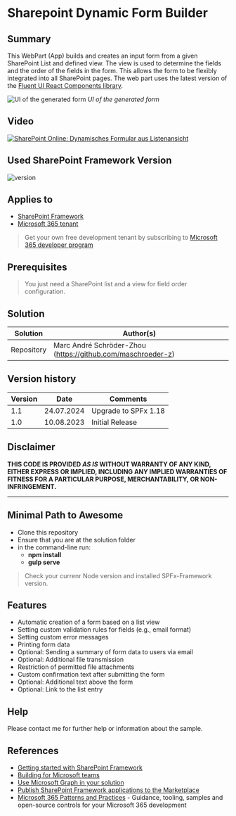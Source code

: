 # Sharepoint Dynamic Form Builder
## Summary
This WebPart (App) builds and creates an input form from a given SharePoint List and defined view. The view is used to determine the fields and the order of the fields in the form.
This allows the form to be flexibly integrated into all SharePoint pages. The web part uses the latest version of the [Fluent UI React Components library](https://react.fluentui.dev/?path=/docs/concepts-introduction--page).

![UI of the generated form](https://www.dev-sky.net/img/apps/formapp01.png)
*UI of the generated form*

## Video
[![SharePoint Online: Dynamisches Formular aus Listenansicht](https://img.youtube.com/vi/p3RwLIM0Efc/hqdefault.jpg)](https://youtu.be/p3RwLIM0Efc)

## Used SharePoint Framework Version
![version](https://img.shields.io/badge/version-1.18-green.svg)

## Applies to

- [SharePoint Framework](https://aka.ms/spfx)
- [Microsoft 365 tenant](https://docs.microsoft.com/en-us/sharepoint/dev/spfx/set-up-your-developer-tenant)

> Get your own free development tenant by subscribing to [Microsoft 365 developer program](http://aka.ms/o365devprogram)

## Prerequisites

> You just need a SharePoint list and a view for field order configuration.

## Solution

| Solution    | Author(s)                                                   |
| ----------- | ----------------------------------------------------------- |
| Repository  | Marc André Schröder-Zhou (https://github.com/maschroeder-z) |

## Version history

| Version | Date             | Comments              |
| ------- | ---------------- | --------------------- |
| 1.1     | 24.07.2024       | Upgrade to SPFx 1.18  |
| 1.0     | 10.08.2023       | Initial Release       |

## Disclaimer

**THIS CODE IS PROVIDED _AS IS_ WITHOUT WARRANTY OF ANY KIND, EITHER EXPRESS OR IMPLIED, INCLUDING ANY IMPLIED WARRANTIES OF FITNESS FOR A PARTICULAR PURPOSE, MERCHANTABILITY, OR NON-INFRINGEMENT.**

---

## Minimal Path to Awesome

- Clone this repository
- Ensure that you are at the solution folder
- in the command-line run:
  - **npm install**
  - **gulp serve**

> Check your currenr Node version and installed SPFx-Framework version.

## Features
- Automatic creation of a form based on a list view
- Setting custom validation rules for fields (e.g., email format)
- Setting custom error messages
- Printing form data
- Optional: Sending a summary of form data to users via email
- Optional: Additional file transmission
- Restriction of permitted file attachments
- Custom confirmation text after submitting the form
- Optional: Additional text above the form
- Optional: Link to the list entry

## Help
Please contact me for further help or information about the sample.

## References

- [Getting started with SharePoint Framework](https://docs.microsoft.com/en-us/sharepoint/dev/spfx/set-up-your-developer-tenant)
- [Building for Microsoft teams](https://docs.microsoft.com/en-us/sharepoint/dev/spfx/build-for-teams-overview)
- [Use Microsoft Graph in your solution](https://docs.microsoft.com/en-us/sharepoint/dev/spfx/web-parts/get-started/using-microsoft-graph-apis)
- [Publish SharePoint Framework applications to the Marketplace](https://docs.microsoft.com/en-us/sharepoint/dev/spfx/publish-to-marketplace-overview)
- [Microsoft 365 Patterns and Practices](https://aka.ms/m365pnp) - Guidance, tooling, samples and open-source controls for your Microsoft 365 development
